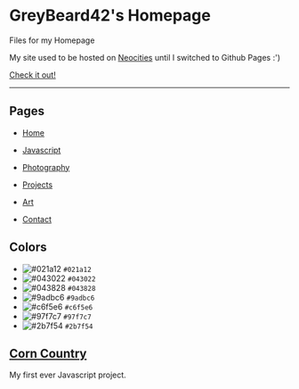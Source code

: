 # GreyBeard42's Homepage

Files for my Homepage

My site used to be hosted on [Neocities](https://neocities.org) until I switched to Github Pages :')

[Check it out!](https://greybeard42.github.io)

---

## Pages

- [Home](https://greybeard42.github.io)

- [Javascript](https://greybeard42.github.io/javascript)

- [Photography](https://greybeard42.github.io/photography)

- [Projects](https://greybeard42.github.io/projects)

- [Art](https://greybeard42.github.io/art)

- [Contact](https://greybeard42.github.io/contact)

## Colors

- ![#021a12](https://placehold.co/15x15/021a12/021a12.png) `#021a12`
- ![#043022](https://placehold.co/15x15/043022/043022.png) `#043022`
- ![#043828](https://placehold.co/15x15/043828/043828.png)
`#043828`
- ![#9adbc6](https://placehold.co/15x15/9adbc6/9adbc6.png) `#9adbc6`
- ![#c6f5e6](https://placehold.co/15x15/c6f5e6/c6f5e6.png) `#c6f5e6`
- ![#97f7c7](https://placehold.co/15x15/97f7c7/97f7c7.png) `#97f7c7`
- ![#2b7f54](https://placehold.co/15x15/2b7f54/2b7f54.png) `#2b7f54`

## [Corn Country](https://greybeard42.github.io/corncountry/game)

My first ever Javascript project.